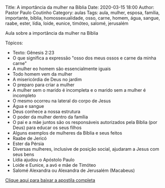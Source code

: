 Title: A importância da mulher na Bíblia
Date: 2020-03-15 18:00
Author: Pastor Paulo Coutinho
Category: aulas
Tags: aula, mulher, esposa, família, importante, bíblia, homossexualidade, osso, carne, homem, água, sangue, raabe, ester, lídia, loide, eunice, timóteo, salomé, jerusalém

Aula sobre a importância da mulher na Bíblia

Tópicos:

- Texto: Gênesis 2:23
- O que significa a expressão "osso dos meus ossos e carne da minha carne"
- A mulher eo homem são essencialmente iguais
- Todo homem vem da mulher
- A misericórdia de Deus no jardim
- O preparo para criar a mulher
- A mulher sem o marido é incompleta e o marido sem a mulher é incompleto
- O mesmo ocorreu na lateral do corpo de Jesus
- Água e sangue
- Deus conhece a nossa estrutura
- O poder da mulher dentro da família
- O pai e a mãe juntos são os responsáveis autorizados pela Bíblia (por Deus) para educar os seus filhos
- Alguns exemplos de mulheres da Bíblia e seus feitos
- Raabe de Jericó
- Ester da Pérsia
- Diversas mulheres, inclusive de posição social, ajudaram a Jesus com seus bens
- Lídia ajudou o Apóstolo Paulo
- Loide e Eunice, a avó e mãe de Timóteo
- Salomé Alexandra ou Alexandra de Jerusalém (Macabeus)

[Clique aqui para baixar a apostila completa](https://www.dropbox.com/s/gmipfq8lv8dgaij/Aula%20EBD%20-%20A%20import%C3%A2ncia%20da%20mulher%20na%20B%C3%ADblia%20-%2015_03_2020.pdf?dl=1)